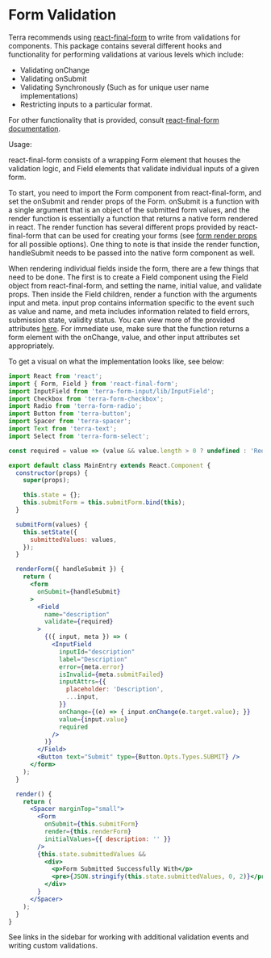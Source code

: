 # Form Validation

Terra recommends using [react-final-form](https://github.com/final-form/react-final-form) to write from validations for components. This package contains several different hooks and functionality for performing validations at various levels which include:

- Validating onChange
- Validating onSubmit
- Validating Synchronously (Such as for unique user name implementations)
- Restricting inputs to a particular format.

For other functionality that is provided, consult [react-final-form documentation](https://github.com/final-form/react-final-form).

Usage:

react-final-form consists of a wrapping Form element that houses the validation logic, and Field elements that validate individual inputs of a given form.

To start, you need to import the Form component from react-final-form, and set the onSubmit and render props of the Form. onSubmit is a function with a single argument that is an object of the submitted form values, and the render function is essentially a function that returns a native form rendered in react. The render function has several different props provided by react-final-form that can be used for creating your forms (see [form render props](https://github.com/final-form/react-final-form#formrenderprops) for all possible options). One thing to note is that inside the render function, handleSubmit needs to be passed into the native form component as well.

When rendering individual fields inside the form, there are a few things that need to be done. The first is to create a Field component using the Field object from react-final-form, and setting the name, initial value, and validate props. Then inside the Field children, render a function with the arguments input and meta. input prop contains information specific to the event such as value and name, and meta includes information related to field errors, submission state, validity status. You can view more of the provided attributes [here](https://github.com/final-form/react-final-form#fieldrenderprops). For immediate use, make sure that the function returns a form element with the onChange, value, and other input attributes set appropriately.

To get a visual on what the implementation looks like, see below:

```jsx
import React from 'react';
import { Form, Field } from 'react-final-form';
import InputField from 'terra-form-input/lib/InputField';
import Checkbox from 'terra-form-checkbox';
import Radio from 'terra-form-radio';
import Button from 'terra-button';
import Spacer from 'terra-spacer';
import Text from 'terra-text';
import Select from 'terra-form-select';

const required = value => (value && value.length > 0 ? undefined : 'Required');

export default class MainEntry extends React.Component {
  constructor(props) {
    super(props);

    this.state = {};
    this.submitForm = this.submitForm.bind(this);
  }

  submitForm(values) {
    this.setState({
      submittedValues: values,
    });
  }

  renderForm({ handleSubmit }) {
    return (
      <form
        onSubmit={handleSubmit}
      >
        <Field
          name="description"
          validate={required}
        >
          {({ input, meta }) => (
            <InputField
              inputId="description"
              label="Description"
              error={meta.error}
              isInvalid={meta.submitFailed}
              inputAttrs={{
                placeholder: 'Description',
                ...input,
              }}
              onChange={(e) => { input.onChange(e.target.value); }}
              value={input.value}
              required
            />
          )}
        </Field>
        <Button text="Submit" type={Button.Opts.Types.SUBMIT} />
      </form>
    );
  }

  render() {
    return (
      <Spacer marginTop="small">
        <Form
          onSubmit={this.submitForm}
          render={this.renderForm}
          initialValues={{ description: '' }}
        />
        {this.state.submittedValues &&
          <div>
            <p>Form Submitted Successfully With</p>
            <pre>{JSON.stringify(this.state.submittedValues, 0, 2)}</pre>
          </div>
        }
      </Spacer>
    );
  }
}
```

See links in the sidebar for working with additional validation events and writing custom validations.
